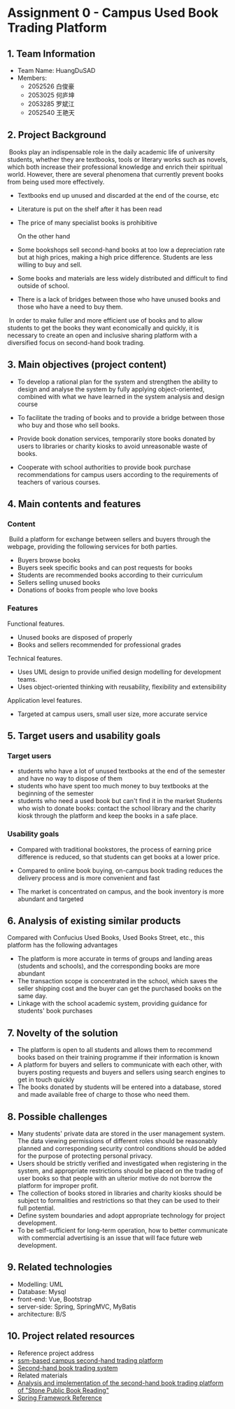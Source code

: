 # Assignment 0 - Campus Used Book Trading Platform

## 1. Team Information

- Team Name: HuangDuSAD
- Members: 
  - 2052526 白俊豪
  - 2053025 何庐坤
  - 2053285 罗斌江
  - 2052540 王艳天


## 2. Project Background

​	Books play an indispensable role in the daily academic life of university students, whether they are textbooks, tools or literary works such as novels, which both increase their professional knowledge and enrich their spiritual world. However, there are several phenomena that currently prevent books from being used more effectively.

- Textbooks end up unused and discarded at the end of the course, etc

- Literature is put on the shelf after it has been read

- The price of many specialist books is prohibitive

  On the other hand

- Some bookshops sell second-hand books at too low a depreciation rate but at high prices, making a high price difference. Students are less willing to buy and sell.

- Some books and materials are less widely distributed and difficult to find outside of school.

- There is a lack of bridges between those who have unused books and those who have a need to buy them.

​	In order to make fuller and more efficient use of books and to allow students to get the books they want economically and quickly, it is necessary to create an open and inclusive sharing platform with a diversified focus on second-hand book trading.


## 3. Main objectives (project content)

- To develop a rational plan for the system and strengthen the ability to design and analyse the system by fully applying object-oriented, combined with what we have learned in the system analysis and design course

- To facilitate the trading of books and to provide a bridge between those who buy and those who sell books.
- Provide book donation services, temporarily store books donated by users to libraries or charity kiosks to avoid unreasonable waste of books.
- Cooperate with school authorities to provide book purchase recommendations for campus users according to the requirements of teachers of various courses.


## 4. Main contents and features

### Content

​	Build a platform for exchange between sellers and buyers through the webpage, providing the following services for both parties.

- Buyers browse books
- Buyers seek specific books and can post requests for books
- Students are recommended books according to their curriculum
- Sellers selling unused books
- Donations of books from people who love books

### Features

Functional features.

- Unused books are disposed of properly
- Books and sellers recommended for professional grades

Technical features.

- Uses UML design to provide unified design modelling for development teams.
- Uses object-oriented thinking with reusability, flexibility and extensibility

Application level features.

- Targeted at campus users, small user size, more accurate service




## 5. Target users and usability goals

### Target users

- students who have a lot of unused textbooks at the end of the semester and have no way to dispose of them
- students who have spent too much money to buy textbooks at the beginning of the semester
- students who need a used book but can't find it in the market
Students who wish to donate books: contact the school library and the charity kiosk through the platform and keep the books in a safe place.

### Usability goals

- Compared with traditional bookstores, the process of earning price difference is reduced, so that students can get books at a lower price. 

- Compared to online book buying, on-campus book trading reduces the delivery process and is more convenient and fast
- The market is concentrated on campus, and the book inventory is more abundant and targeted


## 6. Analysis of existing similar products

Compared with Confucius Used Books, Used Books Street, etc., this platform has the following advantages

- The platform is more accurate in terms of groups and landing areas (students and schools), and the corresponding books are more abundant
- The transaction scope is concentrated in the school, which saves the seller shipping cost and the buyer can get the purchased books on the same day.
- Linkage with the school academic system, providing guidance for students' book purchases

## 7. Novelty of the solution

- The platform is open to all students and allows them to recommend books based on their training programme if their information is known
- A platform for buyers and sellers to communicate with each other, with buyers posting requests and buyers and sellers using search engines to get in touch quickly
- The books donated by students will be entered into a database, stored and made available free of charge to those who need them.

## 8. Possible challenges

- Many students' private data are stored in the user management system. The data viewing permissions of different roles should be reasonably planned and corresponding security control conditions should be added for the purpose of protecting personal privacy.
- Users should be strictly verified and investigated when registering in the system, and appropriate restrictions should be placed on the trading of user books so that people with an ulterior motive do not borrow the platform for improper profit.
- The collection of books stored in libraries and charity kiosks should be subject to formalities and restrictions so that they can be used to their full potential.
- Define system boundaries and adopt appropriate technology for project development.
- To be self-sufficient for long-term operation, how to better communicate with commercial advertising is an issue that will face future web development.

## 9. Related technologies

- Modelling: UML
- Database: Mysql
- front-end: Vue, Bootstrap
- server-side: Spring, SpringMVC, MyBatis
- architecture: B/S

## 10. Project related resources

-  Reference project address
  - [ssm-based campus second-hand trading platform](https://github.com/wsk1103/Used-Trading-Platform)
  - [Second-hand book trading system](https://github.com/DaDaDouDouer/atschool)
-  Related materials
  - [Analysis and implementation of the second-hand book trading platform of "Stone Public Book Reading"](https://www.cnki.com.cn/Article/CJFDTOTAL-KXZG201714069.htm)
  - [Spring Framework Reference](https://docs.spring.io/spring-framework/docs/current/reference/html/core.html#spring-core)
